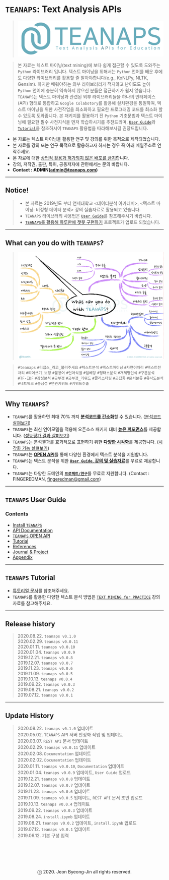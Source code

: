# `TEANAPS`: Text Analysis APIs
> ![teanaps_logo_wide](./data/logo/teanaps_logo_wide.png)

> 본 자료는 텍스트 마이닝(text mining)에 보다 쉽게 접근할 수 있도록 도와주는 `Python` 라이브러리 입니다. 텍스트 마이닝을 위해서는 `Python` 언어를 배운 후에도 다양한 라이브러리를 활용할 줄 알아야합니다(e.g., KoNLPy, NLTK, Gensim). 하지만 배워야하는 외부 라이브러리가 적지않고 난이도도 높아 `Python` 언어에 충분히 익숙하지 않으신 분들은 접근하기가 쉽지 않습니다.  
`TEANAPS`는 텍스트 마이닝과 관련된 외부 라이브러리들을 하나의 인터페이스(API) 형태로 통합하고 `Google Colabotory`를 활용해 설치환경을 통일하여, 텍스트 마이닝을 위한 사전작업을 최소화하고 필요한 프로그래밍 코드를 최소화 할 수 있도록 도와줍니다. 본 패키지를 활용하기 전 `Python` 기초문법과 텍스트 마이닝에 필요한 필수 사전지식을 먼저 학습하시기를 추천드리며, [`User Guide`](./document/teanaps_user_guide-install_teanaps.md#teanaps-user-guide)와 [`Tutorial`](./document/teanaps_user_guide-tutorial.md#teanaps-user-guide)을 참조하시어 `TEANAPS` 활용법을 따라해보시길 권장드립니다.

- 본 자료는 텍스트 마이닝을 활용한 연구 및 강의를 위한 목적으로 제작되었습니다.
- 본 자료를 강의 또는 연구 목적으로 활용하고자 하시는 경우 꼭 아래 메일주소로 연락주세요.
- 본 자료에 대한 <U>상업적 활용과 허가되지 않은 배포를 금지</U>합니다.
- 강의, 저작권, 출판, 특허, 공동저자에 관련해서는 문의 바랍니다.
- **Contact : ADMIN(admin@teanaps.com)**

---
## Notice! 
> - 본 자료는 2019년도 부터 연세대학교 <데이터분석 아카데미>, <텍스트 마이닝: 비정형 데이터 분석> 강의 실습자료로 활용되고 있습니다.
> - `TEANAPS` 라이브러리 사용법은 [`User Guide`](./document/teanaps_user_guide-install_teanaps.md#teanaps-user-guide)를 참조해주시기 바랍니다.
> - [`TEANAPS`를 활용해 하루만에 챗봇 구현하기](http://chat.teanaps.com) 프로젝트가 업로드 되었습니다.  

---
## What can you do with `TEANAPS`?
> ![what_can_you_do](./data/sample_image/what_can_you_do.png)

> `#teanaps` `#티냅스_라고_불러주세요` `#텍스트분석` `#텍스트마이닝` `#자연어처리` `#텍스트전처리` `#띄어쓰기_보정` `#불용어` `#언어식별` `#임베딩` `#형태소분석` `#개체명인식` `#구문분석` `#TF-IDF` `#감성분석` `#긍부정` `#긍부정_키워드` `#클러스터링` `#군집화` `#문서분류` `#유사도분석` `#네트워크` `#중심성` `#연관키워드` `#키워드추출`
 
---
## Why `TEANAPS`?

- `TEANAPS`를 활용하면 최대 70% 까지 <U>**분석코드를 간소화**</U>할 수 있습니다. ([분석코드 살펴보기](./document/teanaps_user_guide-api_documentation-handler.md#teanaps-user-guide))
- `TEANAPS`는 최신 언어모델을 적용해 오픈소스 패키지 대비 <U>**높은 퍼포먼스**</U>를 제공합니다. ([성능평가 결과 살펴보기](./document/teanaps_user_guide-appendix.md#teanaps-성능평가-결과))
- `TEANAPS`는 분석결과를 효과적으로 표현하기 위한 <U>**다양한 시각화**</U>를 제공합니다. ([시각화 기능 살펴보기](./document/teanaps_user_guide-api_documentation-visualization.md#4-teanapsvisualization))
- `TEANAPS`는 <U>**OPEN API**</U>를 통해 다양한 환경에서 텍스트 분석을 지원합니다.
- `TEANAPS`는 텍스트 분석을 위한 <U>**[`User Guide`](./document/teanaps_user_guide-install_teanaps.md#teanaps-user-guide), [강의 및 실습자료](https://github.com/fingeredman/text-mining-for-practice)**</U>를 무료로 제공합니다.
- `TEANAPS`는 다양한 도메인의 <U>**`프로젝트/연구`**</U>를 무료로 지원합니다. (Contact : FINGEREDMAN, fingeredman@gmail.com)

---
## `TEANAPS` User Guide

### Contents
- [Install `TEANAPS`](./document/teanaps_user_guide-install_teanaps.md#teanaps-user-guide)
- [API Documentation](./document/teanaps_user_guide-api_documentation-handler.md#teanaps-user-guide)
- [`TEANAPS` OPEN API](./document/teanaps_user_guide-rest_api.md#teanaps-user-guide)
- [Tutorial](./document/teanaps_user_guide-tutorial.md#teanaps-user-guide)
- [References](./document/teanaps_user_guide-references_journal_project.md#teanaps-user-guide)
- [Journal & Project](./document/teanaps_user_guide-references_journal_project.md#teanaps-user-guide)
- [Appendix](./document/teanaps_user_guide-appendix.md#teanaps-user-guide)

---
## `TEANAPS` Tutorial
- [튜토리얼 문서](./document/teanaps_user_guide-tutorial.md#teanaps-user-guide)를 참조해주세요.
- `TEANAPS`를 활용한 다양한 텍스트 분석 방법은 [`TEXT MINING for PRACTICE`](https://github.com/fingeredman/text-mining-for-practice) 강의자료를 참고해주세요.

---
## Release history
> 2020.08.22. `teanaps v0.1.0`  
> 2020.02.29. `teanaps v0.0.11`  
> 2020.01.11. `teanaps v0.0.10`  
> 2020.01.04. `teanaps v0.0.9`  
> 2019.12.21. `teanaps v0.0.8`  
> 2019.12.07. `teanaps v0.0.7`  
> 2019.11.23. `teanaps v0.0.6`  
> 2019.11.09. `teanaps v0.0.5`  
> 2019.10.13. `teanaps v0.0.4`  
> 2019.09.22. `teanaps v0.0.3`  
> 2019.08.21. `teanaps v0.0.2`  
> 2019.07.12. `teanaps v0.0.1`  

---
## Update History
> 2020.08.22. `teanaps v0.1.0` 업데이트  
> 2020.05.02. `TEANAPS` API 서버 안정화 작업 및 업데이트  
> 2020.03.07. `REST API` 문서 업데이트  
> 2020.02.29. `teanaps v0.0.11` 업데이트  
> 2020.02.08. `Documentation` 업데이트  
> 2020.02.02. `Documentation` 업데이트  
> 2020.01.11. `teanaps v0.0.10`, `Documentation` 업데이트  
> 2020.01.04. `teanaps v0.0.9` 업데이트, `User Guide` 업로드  
> 2019.12.21. `teanaps v0.0.8` 업데이트  
> 2019.12.07. `teanaps v0.0.7` 업데이트  
> 2019.11.23. `teanaps v0.0.6` 업데이트  
> 2019.11.09. `teanaps v0.0.5` 업데이트, `REST API` 문서 초안 업로드  
> 2019.10.13. `teanaps v0.0.4` 업데이트  
> 2019.09.22. `teanaps v0.0.3` 업데이트  
> 2019.08.24. `install.ipynb` 업데이트  
> 2019.08.21. `teanaps v0.0.2` 업데이트, `install.ipynb` 업로드  
> 2019.07.12. `teanaps v0.0.1` 업데이트  
> 2019.06.12. 기본 구성 입력  

<br><br>
---
<center>ⓒ 2020. Jeon Byeong-Jin all rights reserved.</center>

